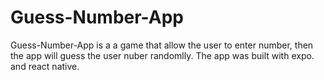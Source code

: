 # Guess-Number-App
Guess-Number-App is a a game that allow the user to enter number, then the app will guess the user nuber randomlly. The app was built with expo. and react native.
